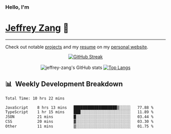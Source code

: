 
### Hello, I'm 
# [Jeffrey Zang](https://www.linkedin.com/in/jeffreyzang/) 🦀

---

Check out notable [projects](https://jeffz.dev/projects) and my [resume](https://jeffz.dev/resume) on my [personal website](https://jeffz.dev/).

<div align = 'center'>

[![GitHub Streak](https://github-readme-streak-stats.herokuapp.com/?user=jeffrey-zang&theme=tokyonight)](https://git.io/streak-stats)
<br></br>
![jeffrey-zang's GitHub stats](https://github-readme-stats.vercel.app/api?username=jeffrey-zang&show_icons=true&theme=tokyonight&hide_rank=true&hide=stars) 
[![Top Langs](https://github-readme-stats.vercel.app/api/top-langs/?username=jeffrey-zang&hide=ShaderLab,HLSL&layout=compact&theme=tokyonight)](https://github.com/anuraghazra/github-readme-stats)

</div>

## 📊 &nbsp;Weekly Development Breakdown
<!--START_SECTION:waka-->

```txt
Total Time: 10 hrs 22 mins

JavaScript    8 hrs 13 mins   ███████████████████▒░░░░░   77.88 %
TypeScript    1 hr 15 mins    ███░░░░░░░░░░░░░░░░░░░░░░   11.89 %
JSON          21 mins         █░░░░░░░░░░░░░░░░░░░░░░░░   03.44 %
CSS           20 mins         ▓░░░░░░░░░░░░░░░░░░░░░░░░   03.30 %
Other         11 mins         ▒░░░░░░░░░░░░░░░░░░░░░░░░   01.75 %
```

<!--END_SECTION:waka-->

